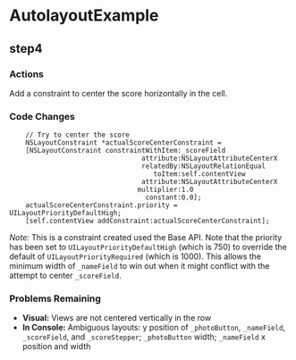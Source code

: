AutolayoutExample
=================

## step4
### Actions
Add a constraint to center the score horizontally in the cell.

### Code Changes

```
    // Try to center the score
    NSLayoutConstraint *actualScoreCenterConstraint =
    [NSLayoutConstraint constraintWithItem:_scoreField
                                 attribute:NSLayoutAttributeCenterX
                                 relatedBy:NSLayoutRelationEqual
                                    toItem:self.contentView
                                 attribute:NSLayoutAttributeCenterX
                                multiplier:1.0
                                  constant:0.0];
    actualScoreCenterConstraint.priority = UILayoutPriorityDefaultHigh;
    [self.contentView addConstraint:actualScoreCenterConstraint];
```

*Note:* This is a constraint created used the Base API. Note that the priority has been set to `UILayoutPriorityDefaultHigh` (which is 750) to override the default of `UILayoutPriorityRequired` (which is 1000). This allows the minimum width of `_nameField` to win out when it might conflict with the attempt to center `_scoreField`.

### Problems Remaining
- **Visual:** Views are not centered vertically in the row
- **In Console:** Ambiguous layouts: y position of `_photoButton`, `_nameField`, `_scoreField`, and `_scoreStepper`; `_photoButton` width; `_nameField` x position and width
